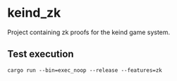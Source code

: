 # keind\_zk

Project containing zk proofs for the keind game system.

## Test execution

`cargo run --bin=exec_noop --release --features=zk`


